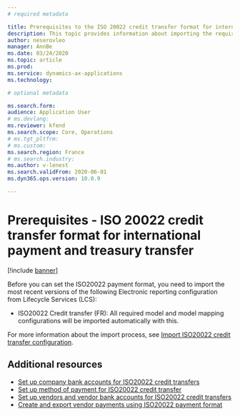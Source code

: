 ```yaml
---
# required metadata

title: Prerequisites to the ISO 20022 credit transfer format for international payment and treasury transfer
description: This topic provides information about importing the requirements needed to set the ISO20022 (FR) (pain.001) payment format.
author: neserovleo
manager: AnnBe
ms.date: 03/24/2020
ms.topic: article
ms.prod: 
ms.service: dynamics-ax-applications
ms.technology: 

# optional metadata

ms.search.form: 
audience: Application User
# ms.devlang: 
ms.reviewer: kfend
ms.search.scope: Core, Operations
# ms.tgt_pltfrm: 
# ms.custom: 
ms.search.region: France
# ms.search.industry: 
ms.author: v-lenest
ms.search.validFrom: 2020-06-01
ms.dyn365.ops.version: 10.0.9

---
```


# Prerequisites - ISO 20022 credit transfer format for international payment and treasury transfer

[!include [banner](../includes/banner.md)]


Before you can set the ISO20022 payment format, you need to import the most recent versions of the following Electronic reporting configuration from Lifecycle Services (LCS):

- ISO20022 Credit transfer (FR): All required model and model mapping configurations will be imported automatically with this.

For more information about the import process, see [Import ISO20022 credit transfer configuration](tasks/import-iso20022-credit-transfer-configuration.md).

## Additional resources

- [Set up company bank accounts for ISO20022 credit transfers](tasks/set-up-company-bank-accounts-iso20022-credit-transfers.md)
- [Set up method of payment for ISO20022 credit transfer](tasks/set-up-method-payment-iso20022-credit-transfer.md)
- [Set up vendors and vendor bank accounts for ISO20022 credit transfers](tasks/set-up-vendor-iso20022-credit-transfers.md)
- [Create and export vendor payments using ISO20022 payment format](tasks/create-export-vendor-payments-iso20022-payment-format.md)
